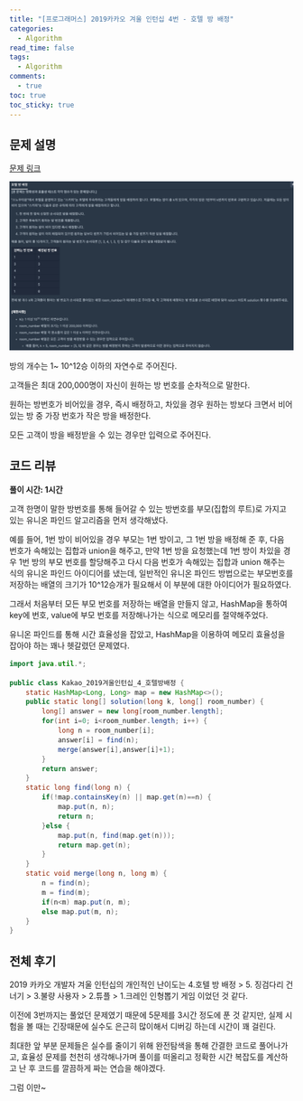 ```yaml
---
title: "[프로그래머스] 2019카카오 겨울 인턴십 4번 - 호텔 방 배정"
categories:
  - Algorithm
read_time: false
tags:
  - Algorithm
comments:
  - true
toc: true
toc_sticky: true
---
```

## 문제 설명
[문제 링크](https://programmers.co.kr/learn/courses/30/lessons/64063)

![](/assets/img/Algorithm/20200503_2.png)

방의 개수는 1~ 10^12승 이하의 자연수로 주어진다.

고객들은 최대 200,000명이 자신이 원하는 방 번호를 순차적으로 말한다.

원하는 방번호가 비어있을 경우, 즉시 배정하고, 차있을 경우 원하는 방보다 크면서 비어있는 방 중 가장 번호가 작은 방을 배정한다.

모든 고객이 방을 배정받을 수 있는 경우만 입력으로 주어진다.

## 코드 리뷰
__풀이 시간: 1시간__

고객 한명이 말한 방번호를 통해 들어갈 수 있는 방번호를 부모(집합의 루트)로 가지고 있는 유니온 파인드 알고리즘을 먼저 생각해냈다.

예를 들어, 1번 방이 비어있을 경우 부모는 1번 방이고, 그 1번 방을 배정해 준 후, 다음 번호가 속해있는 집합과 union을 해주고, 만약 1번 방을 요청했는데 1번 방이 차있을 경우 1번 방의 부모 번호를 할당해주고 다시 다음 번호가 속해있는 집합과 union 해주는 식의 유니온 파인드 아이디어를 냈는데, 일반적인 유니온 파인드 방법으로는 부모번호를 저장하는 배열의 크기가 10^12승개가 필요해서 이 부분에 대한 아이디어가 필요하였다.

그래서 처음부터 모든 부모 번호를 저장하는 배열을 만들지 않고, HashMap을 통하여 key에 번호, value에 부모 번호를 저장해나가는 식으로 메모리를 절약해주었다.

유니온 파인드를 통해 시간 효율성을 잡았고, HashMap을 이용하여 메모리 효율성을 잡아야 하는 꽤나 헷갈렸던 문제였다.

```java
import java.util.*;

public class Kakao_2019겨울인턴십_4_호텔방배정 {
	static HashMap<Long, Long> map = new HashMap<>();
	public static long[] solution(long k, long[] room_number) {
		long[] answer = new long[room_number.length];
        for(int i=0; i<room_number.length; i++) {
        	long n = room_number[i];
        	answer[i] = find(n);
        	merge(answer[i],answer[i]+1);
        }
        return answer;
    }
	static long find(long n) {
		if(!map.containsKey(n) || map.get(n)==n) {
			map.put(n, n);
			return n;			
		}else {
			map.put(n, find(map.get(n)));
			return map.get(n);
		}
	}
	static void merge(long n, long m) {
		n = find(n);
		m = find(m);
		if(n<m) map.put(n, m);
		else map.put(m, n);
	}
}

```
## 전체 후기
2019 카카오 개발자 겨울 인턴십의 개인적인 난이도는 4.호텔 방 배정 > 5. 징검다리 건너기 > 3.불량 사용자 > 2.튜플 > 1.크레인 인형뽑기 게임 이었던 것 같다.

이전에 3번까지는 풀었던 문제였기 때문에 5문제를 3시간 정도에 푼 것 같지만, 실제 시험을 볼 때는 긴장때문에 실수도 은근히 많이해서 디버깅 하는데 시간이 꽤 걸린다.

최대한 앞 부분 문제들은 실수를 줄이기 위해 완전탐색을 통해 간결한 코드로 풀어나가고, 효율성 문제를 천천히 생각해나가며 풀이를 떠올리고 정확한 시간 복잡도를 계산하고 난 후 코드를 깔끔하게 짜는 연습을 해야겠다.

그럼 이만~


